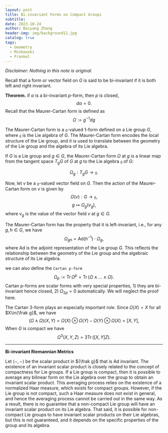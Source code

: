 ```yaml
---
layout: post
title: Bi-invariant Forms on Compact Groups
subtitle: 
date: 2023-10-24
author: Baiyang Zhang
header-img: img/background11.jpg
catalog: true
tags:
  - Geometry
  - Minkowski
  - Frankel
---
```

*Disclaimer: Nothing in this note is original.*

Recall that a form or vector field on $G$ is said to be bi-invariant if it is both left and right invariant. 

**Theorem.** if $\alpha$ is a bi-invariant $p$-form, then $p$ is closed,
$$
d \alpha=0.
$$
Recall that the Maurer-Cartan form is defined as 
$$
\Omega := g^{-1} dg
$$

The Maurer-Cartan form is a $\mathfrak{g}$-valued 1-form defined on a Lie group $G$, where $\mathfrak{g}$ is the Lie algebra of $G$. The Maurer-Cartan form encodes the local structure of the Lie group, and it is used to translate between the geometry of the Lie group and the algebra of its Lie algebra.

 If $G$ is a Lie group and $g \in G$, the Maurer-Cartan form $\Omega$ at $g$ is a linear map from the tangent space $T_gG$ of $G$ at $g$ to the Lie algebra $\mathfrak{g}$ of $G$:

$$
\Omega_g : T_gG \rightarrow \mathfrak{g}.
$$

Now, let $v$ be a $\mathfrak{g}$-valued vector field on $G$. Then the action of the Maurer-Cartan form on $v$ is given by
$$
\Omega(v) : G \rightarrow \mathfrak{g},
$$$$
g \mapsto \Omega_g(v_g),
$$
where $v_g$ is the value of the vector field $v$ at $g \in G$.

The Maurer-Cartan form has the property that it is left-invariant, i.e., for any $g, h \in G$, we have
$$
\Omega_{gh} = \mathrm{Ad}(h^{-1}) \cdot \Omega_g,
$$
where $\mathrm{Ad}$ is the adjoint representation of the Lie group $G$. This reflects the relationship between the geometry of the Lie group and the algebraic structure of its Lie algebra.

we can also define the `Cartan p-form`
$$
\Omega_ {p} := \mathrm{Tr}\, \Omega^{p} =\mathrm{Tr}\,\left\{ \Omega \wedge \dots \wedge \Omega \right\} .
$$
Cartan p-forms are scalar forms with very special properties, 1) they are bi-invariant hence closed, 2) $\Omega_ {2p}=0$ automatically. We will neglect the proof here. 

The Cartan 3-form plays an especially important role. Since $\Omega(X)=X$ for all $X\in{\frak g}$, we have
$$
(\Omega \wedge \Omega)(X,Y) = \Omega(X)\otimes \Omega(Y) - \Omega(Y)\otimes \Omega(X)=[X,Y],
$$
When $G$ is compact we have
$$
\Omega^{3}(X,Y,Z) = 3\mathrm{Tr}\,([X,Y]Z).
$$

- - -

**Bi-invariant Riemannian Metrics**

Let $\left\langle -,- \right\rangle$ be the scalar product in ${\frak g}$ that is Ad invariant. The existence of an invariant scalar product is closely related to the concept of compactness for Lie groups. If a Lie group is compact, then it is possible to average any bilinear form on the Lie algebra over the group to obtain an invariant scalar product. This averaging process relies on the existence of a normalized Haar measure, which exists for compact groups. However, if the Lie group is not compact, such a Haar measure does not exist in general, and hence the averaging process cannot be carried out in the same way. As a result, there is no guarantee that a non-compact Lie group will have an invariant scalar product on its Lie algebra. That said, it is possible for non-compact Lie groups to have invariant scalar products on their Lie algebras, but this is not guaranteed, and it depends on the specific properties of the group and its algebra. 